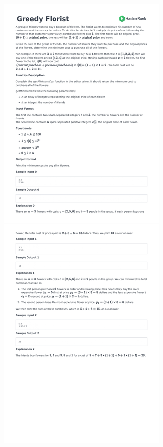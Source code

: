 ![Alt text](/ProblemStatement/greedy-florist-English_page-0001.jpg)
![Alt text](/ProblemStatement/greedy-florist-English_page-0002.jpg)